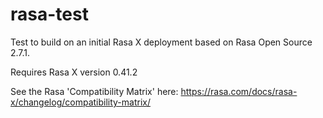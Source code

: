 # rasa-test
Test to build on an initial Rasa X deployment based on Rasa Open Source 2.7.1.
 
Requires Rasa X version 0.41.2

See the Rasa 'Compatibility Matrix' here:
https://rasa.com/docs/rasa-x/changelog/compatibility-matrix/
